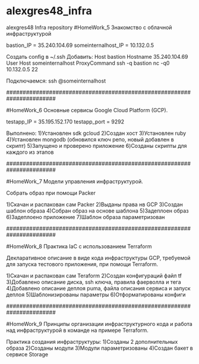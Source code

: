 # alexgres48_infra
alexgres48 Infra repository
#HomeWork_5 Знакомство с облачной инфраструктурой

bastion_IP = 35.240.104.69
someinternalhost_IP = 10.132.0.5

Создать config в ~/.ssh
Добавить:
Host bastion Hostname 35.240.104.69 User <appuser>
Host someinternalhost ProxyCommand ssh -q bastion nc -q0 10.132.0.5 22

Подключаемся: ssh <appuser>@someinternalhost

#######################################################################

#HomeWork_6 Основные сервисы Google Cloud Platform (GCP).

testapp_IP = 35.195.152.170
testapp_port = 9292

Выполнено:
1)Установлен sdk gcloud
2)Создан хост
3)Установлен ruby
4)Установлен mongodb (обновился ключ репо, новый добавлен в скрипт)
5)Запущено и проверено приложение
6)Созданы скрипты для каждого из этапов

#######################################################################

#HomeWork_7 Модели управления инфраструктурой.

Собрать образ при помощи Packer

1)Скачан и распакован сам Packer
2)Выданы права нв GCP
3)Создан шаблон образа
4)Собран образ на основе шаблона
5)Задеплоен образ
6)Задеплоено приложение
7)Шаблон образа параметризован

#######################################################################

#HomeWork_8 Практика IaC с использованием Terraform

Декларативное описание в виде кода инфраструктуры GCP, требуемой для запуска тестового приложения, при помощи Terraform.

1)Скачан и распакован сам Teraform
2)Создан конфигураций файл tf
3)Добавлено описание диска, ssh ключа, правила фаерволла и тега
4)Добавлено описание деплоя puma, файла описания сервиса и запуск деплоя
5)Шаблонизированы параметры
6)Отформатированы конфиги

#######################################################################

#HomeWork_9 Принципы организации инфраструктурного кода и работа над инфраструктурой в команде на примере Terraform.

Практика создания инфраструктуры: 
1)Созданы 2 дополнительных образа 
2)Созданы модули
3)Модули параметризованы
4)Создан бакет в сервисе Storage